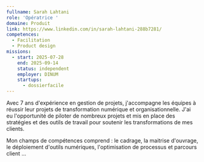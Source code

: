 ```yaml
---
fullname: Sarah Lahtani
role: 'Opératrice '
domaine: Produit
link: https://www.linkedin.com/in/sarah-lahtani-288b7281/
competences:
  - Facilitation
  - Product design
missions:
  - start: 2025-07-28
    end: 2025-09-14
    status: independent
    employer: DINUM
    startups:
      - dossierfacile
---
```

Avec 7 ans d'expérience en gestion de projets, j'accompagne les équipes à réussir leur projets de transformation numérique et organisationnelle. J'ai eu l'opportunité de piloter de nombreux projets et mis en place des stratégies et des outils de travail pour soutenir les transformations de mes clients.

Mon champs de compétences comprend : le cadrage, la maitrise d'ouvrage, le déploiement d'outils numériques, l'optimisation de processus et parcours client ...